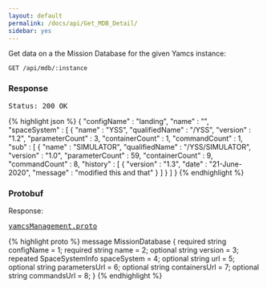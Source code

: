 ```yaml
---
layout: default
permalink: /docs/api/Get_MDB_Detail/
sidebar: yes
---
```


Get data on a the Mission Database for the given Yamcs instance:

    GET /api/mdb/:instance


### Response

<pre class="header">Status: 200 OK</pre>
{% highlight json %}
{
  "configName" : "landing",
  "name" : "",
  "spaceSystem" : [ {
    "name" : "YSS",
    "qualifiedName" : "/YSS",
    "version" : "1.2",
    "parameterCount" : 3,
    "containerCount" : 1,
    "commandCount" : 1,
    "sub" : [ {
      "name" : "SIMULATOR",
      "qualifiedName" : "/YSS/SIMULATOR",
      "version" : "1.0",
      "parameterCount" : 59,
      "containerCount" : 9,
      "commandCount" : 8,
      "history" : [ {
        "version" : "1.3",
        "date" : "21-June-2020",
        "message" : "modified this and that"
      } ]
    } ]
}
{% endhighlight %}

### Protobuf

Response:

<pre class="r header"><a href="/docs/api/yamcsManagement.proto/">yamcsManagement.proto</a></pre>
{% highlight proto %}
message MissionDatabase {
  required string configName = 1;
  required string name = 2;
  optional string version = 3;
  repeated SpaceSystemInfo spaceSystem = 4;
  optional string url = 5;
  optional string parametersUrl = 6;
  optional string containersUrl = 7;
  optional string commandsUrl = 8;
}
{% endhighlight %}
